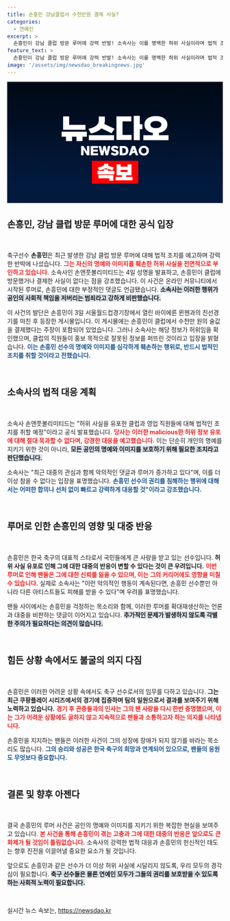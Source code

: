 ```yaml
---
title: 손흥민 강남클럽서 수천만원 결제 사실?
categories:
  - 연예인
excerpt: >
  손흥민이 강남 클럽 방문 루머에 강력 반발! 소속사는 이를 명백한 허위 사실이라며 법적 조치를 예고했다. 공인의 명예와 이미지를 훼손한 범죄를 용납하지 않겠다는 손흥민의 단호한 대응이 주목받고 있다.
feature_text: >
  손흥민이 강남 클럽 방문 루머에 강력 반발! 소속사는 이를 명백한 허위 사실이라며 법적 조치를 예고했다. 공인의 명예와 이미지를 훼손한 범죄를 용납하지 않겠다는 손흥민의 단호한 대응이 주목받고 있다.
image: '/assets/img/newsdao_breakingnews.jpg'
---
```


<p><img src="/assets/img/newsdao_breakingnews.jpg" alt="ontimetimes 속보" /></p>

<h2 data-ke-size="size26">손흥민, 강남 클럽 방문 루머에 대한 공식 입장</h2>

<p data-ke-size="size16">&nbsp;</p>

<p>축구선수 <b>손흥민</b>은 최근 발생한 강남 클럽 방문 루머에 대해 법적 조치를 예고하며 강력한 반박에 나섰습니다. <b><span style="color: #ee2323;">그는 자신의 명예와 이미지를 훼손한 허위 사실을 전면적으로 부인하고 있습니다.</span></b> 소속사인 손앤풋볼리미티드는 4일 성명을 발표하고, 손흥민이 클럽에 방문했거나 결제한 사실이 없다는 점을 강조했습니다. 이 사건은 온라인 커뮤니티에서 시작된 루머로, 손흥민에 대한 부정적인 댓글도 언급됐습니다. <b><span style="background-color: #21538527;">소속사는 이러한 행위가 공인의 사회적 책임을 저버리는 범죄라고 강하게 비판했습니다.</span></b> </p>

<p>이 사건의 발단은 손흥민이 3일 서울월드컵경기장에서 열린 바이에른 뮌헨과의 친선경기를 마친 후 등장한 게시물입니다. 이 게시물에는 손흥민이 클럽에서 수천만 원의 술값을 결제했다는 주장이 포함되어 있었습니다. 그러나 소속사는 해당 정보가 허위임을 확인했으며, 클럽의 직원들이 홍보 목적으로 잘못된 정보를 퍼뜨린 것이라고 입장을 밝혔습니다. <b><span style="color: #1a5490;">이는 손흥민 선수의 명예와 이미지를 심각하게 훼손하는 행위로, 반드시 법적인 조치를 취할 것이라고 전했습니다.</span></b></p>

<p data-ke-size="size16">&nbsp;</p>

<h2 data-ke-size="size26">소속사의 법적 대응 계획</h2>

<p data-ke-size="size16">&nbsp;</p>

<p>소속사 손앤풋볼리미티드는 "허위 사실을 유포한 클럽과 영업 직원들에 대해 법적인 조치를 취할 예정"이라고 공식 발표했습니다. <b><span style="color: #ee2323;">당사는 이러한 malicious한 허위 정보 유포에 대해 절대 묵과할 수 없다며, 강경한 대응을 예고했습니다.</span></b> 이는 단순히 개인의 명예를 지키기 위한 것이 아니라, <b><span style="background-color: #21538527;">모든 공인의 명예와 이미지를 보호하기 위해 필요한 조치라고 판단했습니다.</span></b></p>

<p>소속사는 "최근 대중의 관심과 함께 악의적인 댓글과 루머가 증가하고 있다"며, 이를 더 이상 참을 수 없다는 입장을 표명했습니다. <b><span style="color: #1a5490;">손흥민 선수의 권리를 침해하는 행위에 대해서는 어떠한 합의나 선처 없이 빠르고 강력하게 대응할 것"이라고 강조했습니다.</span></b></p>

<p data-ke-size="size16">&nbsp;</p>

<h2 data-ke-size="size26">루머로 인한 손흥민의 영향 및 대중 반응</h2>

<p data-ke-size="size16">&nbsp;</p>

<p>손흥민은 한국 축구의 대표적 스타로서 국민들에게 큰 사랑을 받고 있는 선수입니다. <b>허위 사실 유포로 인해 그에 대한 대중의 반응이 변할 수 있다는 것이 큰 우려입니다.</b> <b><span style="color: #ee2323;">이번 루머로 인해 팬들은 그에 대한 신뢰를 잃을 수 있으며, 이는 그의 커리어에도 영향을 미칠 수 있습니다.</span></b> 실제로 소속사는 "이런 악의적인 행동이 계속된다면, 손흥민 선수뿐만 아니라 다른 아티스트들도 피해를 받을 수 있다"며 우려를 표명했습니다. </p>

<p>팬들 사이에서는 손흥민을 걱정하는 목소리와 함께, 이러한 루머를 확대재생산하는 언론과 대중을 비판하는 댓글이 이어지고 있습니다. <b><span style="background-color: #21538527;">추가적인 문제가 발생하지 않도록 각별한 주의가 필요하다는 의견이 많습니다.</span></b></p>

<p data-ke-size="size16">&nbsp;</p>

<h2 data-ke-size="size26">힘든 상황 속에서도 불굴의 의지 다짐</h2>

<p data-ke-size="size16">&nbsp;</p>

<p>손흥민은 이러한 어려운 상황 속에서도 축구 선수로서의 임무를 다하고 있습니다. <b>그는 최근 쿠팡플레이 시리즈에서의 경기에 집중하며 팀의 일원으로서 결과를 보여주기 위해 노력하고 있습니다.</b> <b><span style="color: #ee2323;">경기 후 관중들과의 인사는 그의 팬 사랑을 다시 한번 증명했으며, 이는 그가 어려운 상황에도 굴하지 않고 지속적으로 팬들과 소통하고자 하는 의지를 나타냅니다.</span></b> </p>

<p>손흥민을 지지하는 팬들은 이러한 사건이 그의 성장에 장애가 되지 않기를 바라는 목소리도 많습니다. <b><span style="color: #1a5490;">그의 승리와 성공은 한국 축구의 희망과 연계되어 있으므로, 팬들의 응원도 무엇보다 중요합니다.</span></b> </p>

<p data-ke-size="size16">&nbsp;</p>

<h2 data-ke-size="size26">결론 및 향후 아젠다</h2>

<p data-ke-size="size16">&nbsp;</p>

<p>결국 손흥민의 루머 사건은 공인의 명예와 이미지를 지키기 위한 복잡한 현실을 보여주고 있습니다. <b><span style="color: #ee2323;">본 사건을 통해 손흥민이 겪는 고충과 그에 대한 대중의 반응은 앞으로도 큰 화제가 될 것임이 틀림없습니다.</span></b> 소속사의 강력한 법적 대응과 손흥민의 헌신적인 태도는 향후 진전을 이끌어낼 중요한 요소가 될 것입니다. </p>

<p>앞으로도 손흥민과 같은 선수가 더 이상 허위 사실에 시달리지 않도록, 우리 모두의 경각심이 필요합니다. <b><span style="background-color: #21538527;">축구 선수들은 물론 연예인 모두가 그들의 권리를 보호받을 수 있도록 하는 사회적 노력이 필요합니다.</span></b> </p>

<p data-ke-size="size16">&nbsp;</p>
실시간 뉴스 속보는, <a href="https://newsdao.kr" rel="dofollow">https://newsdao.kr</a>


